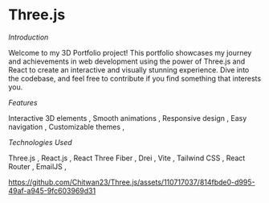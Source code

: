 # Three.js


*Introduction*

Welcome to my 3D Portfolio project! This portfolio showcases my journey and achievements in web development using the power of Three.js and React to create an interactive and visually stunning experience. Dive into the codebase, and feel free to contribute if you find something that interests you.

*Features*

Interactive 3D elements , 
Smooth animations  ,
Responsive design ,
Easy navigation ,
Customizable themes ,

*Technologies Used*

Three.js ,
React.js ,
React Three Fiber ,
Drei ,
Vite ,
Tailwind CSS ,
React Router ,
EmailJS ,

https://github.com/Chitwan23/Three.js/assets/110717037/814fbde0-d995-49af-a945-9fc603969d31
